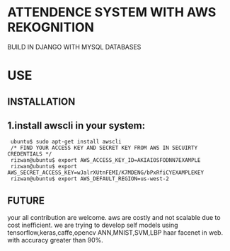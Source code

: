 # ATTENDENCE SYSTEM WITH AWS REKOGNITION 
BUILD IN DJANGO WITH MYSQL DATABASES 


# USE



## INSTALLATION

## 1.install awscli in your system: 
     
     ubuntu$ sudo apt-get install awscli
     /* FIND YOUR ACCESS KEY AND SECRET KEY FROM AWS IN SECUIRTY CREDENTIALS */
     rizwan@ubuntu$ export AWS_ACCESS_KEY_ID=AKIAIOSFODNN7EXAMPLE 
     rizwan@ubuntu$ export AWS_SECRET_ACCESS_KEY=wJalrXUtnFEMI/K7MDENG/bPxRfiCYEXAMPLEKEY 
     rizwan@ubuntu$ export AWS_DEFAULT_REGION=us-west-2

## FUTURE
 your all contribution are welcome. aws are costly and not scalable due to cost inefficient. we are trying to develop self models using tensorflow,keras,caffe,opencv ANN,MNIST,SVM,LBP haar facenet in web. with accuracy greater than 90%.
